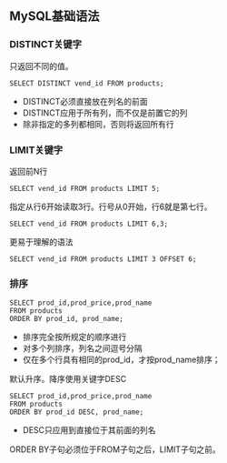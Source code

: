 ## MySQL基础语法

### DISTINCT关键字

只返回不同的值。

`SELECT DISTINCT vend_id FROM products;`

+ DISTINCT必须直接放在列名的前面
+ DISTINCT应用于所有列，而不仅是前置它的列
+ 除非指定的多列都相同，否则将返回所有行

### LIMIT关键字

返回前N行

`SELECT vend_id FROM products LIMIT 5;`

指定从行6开始读取3行。行号从0开始，行6就是第七行。

`SELECT vend_id FROM products LIMIT 6,3;`

更易于理解的语法

`SELECT vend_id FROM products LIMIT 3 OFFSET 6;`

### 排序

```
SELECT prod_id,prod_price,prod_name 
FROM products 
ORDER BY prod_id, prod_name;
```

+ 排序完全按所规定的顺序进行
+ 对多个列排序，列名之间逗号分隔
+ 仅在多个行具有相同的prod_id，才按prod_name排序；

默认升序。降序使用关键字DESC

```
SELECT prod_id,prod_price,prod_name 
FROM products 
ORDER BY prod_id DESC, prod_name;
```

+ DESC只应用到直接位于其前面的列名

ORDER BY子句必须位于FROM子句之后，LIMIT子句之前。
